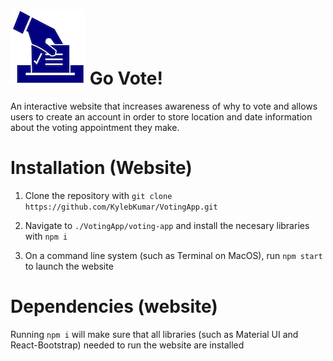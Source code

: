 # ![logo](https://github.com/KylebKumar/VotingApp/blob/main/VotingApp/VotingApp/Assets.xcassets/AppIcon.appiconset/pnghut_ballot-voting-election-clip-art-logo-1.png) Go Vote!

An interactive website that increases awareness of why to vote and allows users to create an account in order to store location and date information about the voting appointment they make.

# Installation (Website)

1. Clone the repository with `git clone https://github.com/KylebKumar/VotingApp.git` 

2. Navigate to `./VotingApp/voting-app` and install the necesary libraries with `npm i`

3. On a command line system (such as Terminal on MacOS), run `npm start` to launch the website


# Dependencies (website)

Running `npm i` will make sure that all libraries (such as Material UI and React-Bootstrap) needed to run the website are installed
